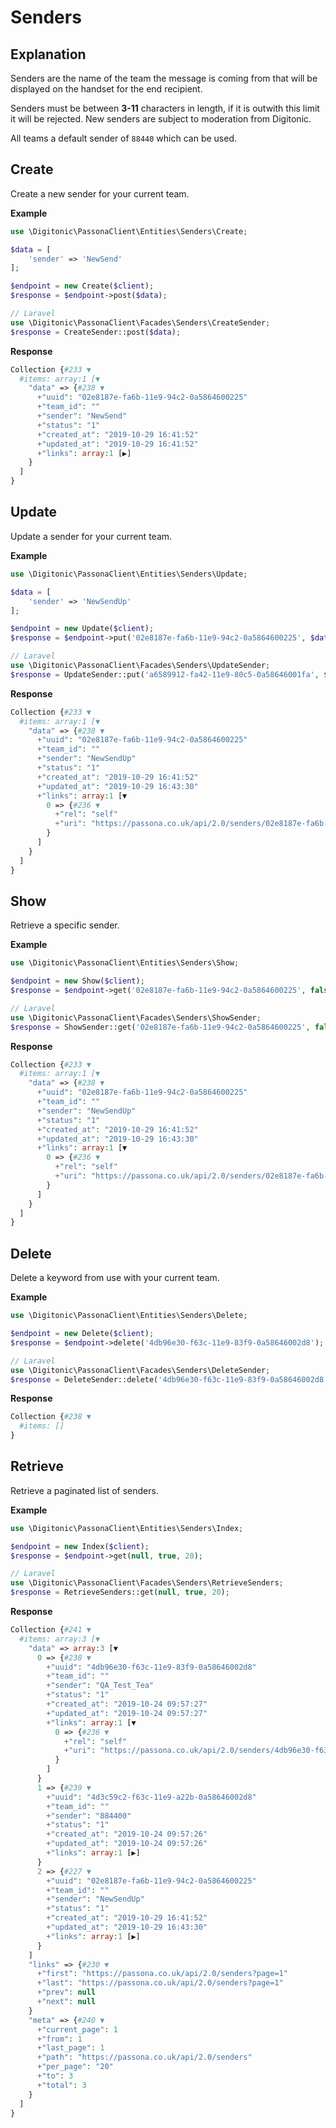 # Senders

## Explanation
Senders are the name of the team the message is coming from that will be displayed on the handset for the end recipient.

Senders must be between **3-11** characters in length, if it is outwith this limit it will be rejected. 
New senders are subject to moderation from Digitonic.

All teams a default sender of `88440` which can be used.

## Create
Create a new sender for your current team.

**Example**

```php
use \Digitonic\PassonaClient\Entities\Senders\Create;

$data = [
    'sender' => 'NewSend'
];

$endpoint = new Create($client);
$response = $endpoint->post($data);

// Laravel
use \Digitonic\PassonaClient\Facades\Senders\CreateSender;
$response = CreateSender::post($data);
```

**Response**

```php
Collection {#233 ▼
  #items: array:1 [▼
    "data" => {#238 ▼
      +"uuid": "02e8187e-fa6b-11e9-94c2-0a5864600225"
      +"team_id": ""
      +"sender": "NewSend"
      +"status": "1"
      +"created_at": "2019-10-29 16:41:52"
      +"updated_at": "2019-10-29 16:41:52"
      +"links": array:1 [▶]
    }
  ]
}
```

## Update

Update a sender for your current team.

**Example**

```php
use \Digitonic\PassonaClient\Entities\Senders\Update;

$data = [
    'sender' => 'NewSendUp'
];

$endpoint = new Update($client);
$response = $endpoint->put('02e8187e-fa6b-11e9-94c2-0a5864600225', $data);

// Laravel
use \Digitonic\PassonaClient\Facades\Senders\UpdateSender;
$response = UpdateSender::put('a6589912-fa42-11e9-80c5-0a58646001fa', $data);
```

**Response**

```php
Collection {#233 ▼
  #items: array:1 [▼
    "data" => {#238 ▼
      +"uuid": "02e8187e-fa6b-11e9-94c2-0a5864600225"
      +"team_id": ""
      +"sender": "NewSendUp"
      +"status": "1"
      +"created_at": "2019-10-29 16:41:52"
      +"updated_at": "2019-10-29 16:43:30"
      +"links": array:1 [▼
        0 => {#236 ▼
          +"rel": "self"
          +"uri": "https://passona.co.uk/api/2.0/senders/02e8187e-fa6b-11e9-94c2-0a5864600225"
        }
      ]
    }
  ]
}
```

## Show

Retrieve a specific sender.

**Example**

```php
use \Digitonic\PassonaClient\Entities\Senders\Show;

$endpoint = new Show($client);
$response = $endpoint->get('02e8187e-fa6b-11e9-94c2-0a5864600225', false, null);

// Laravel
use \Digitonic\PassonaClient\Facades\Senders\ShowSender;
$response = ShowSender::get('02e8187e-fa6b-11e9-94c2-0a5864600225', false, null);
```

**Response**

```php
Collection {#233 ▼
  #items: array:1 [▼
    "data" => {#238 ▼
      +"uuid": "02e8187e-fa6b-11e9-94c2-0a5864600225"
      +"team_id": ""
      +"sender": "NewSendUp"
      +"status": "1"
      +"created_at": "2019-10-29 16:41:52"
      +"updated_at": "2019-10-29 16:43:30"
      +"links": array:1 [▼
        0 => {#236 ▼
          +"rel": "self"
          +"uri": "https://passona.co.uk/api/2.0/senders/02e8187e-fa6b-11e9-94c2-0a5864600225"
        }
      ]
    }
  ]
}

```

## Delete

Delete a keyword from use with your current team.

**Example**

```php
use \Digitonic\PassonaClient\Entities\Senders\Delete;

$endpoint = new Delete($client);
$response = $endpoint->delete('4db96e30-f63c-11e9-83f9-0a58646002d8');

// Laravel
use \Digitonic\PassonaClient\Facades\Senders\DeleteSender;
$response = DeleteSender::delete('4db96e30-f63c-11e9-83f9-0a58646002d8');
```

**Response**

```php
Collection {#238 ▼
  #items: []
}
```

## Retrieve

Retrieve a paginated list of senders.

**Example**

```php
use \Digitonic\PassonaClient\Entities\Senders\Index;

$endpoint = new Index($client);
$response = $endpoint->get(null, true, 20);

// Laravel
use \Digitonic\PassonaClient\Facades\Senders\RetrieveSenders;
$response = RetrieveSenders::get(null, true, 20);
```

**Response**

```php
Collection {#241 ▼
  #items: array:3 [▼
    "data" => array:3 [▼
      0 => {#238 ▼
        +"uuid": "4db96e30-f63c-11e9-83f9-0a58646002d8"
        +"team_id": ""
        +"sender": "QA_Test_Tea"
        +"status": "1"
        +"created_at": "2019-10-24 09:57:27"
        +"updated_at": "2019-10-24 09:57:27"
        +"links": array:1 [▼
          0 => {#236 ▼
            +"rel": "self"
            +"uri": "https://passona.co.uk/api/2.0/senders/4db96e30-f63c-11e9-83f9-0a58646002d8"
          }
        ]
      }
      1 => {#239 ▼
        +"uuid": "4d3c59c2-f63c-11e9-a22b-0a58646002d8"
        +"team_id": ""
        +"sender": "884400"
        +"status": "1"
        +"created_at": "2019-10-24 09:57:26"
        +"updated_at": "2019-10-24 09:57:26"
        +"links": array:1 [▶]
      }
      2 => {#227 ▼
        +"uuid": "02e8187e-fa6b-11e9-94c2-0a5864600225"
        +"team_id": ""
        +"sender": "NewSendUp"
        +"status": "1"
        +"created_at": "2019-10-29 16:41:52"
        +"updated_at": "2019-10-29 16:43:30"
        +"links": array:1 [▶]
      }
    ]
    "links" => {#230 ▼
      +"first": "https://passona.co.uk/api/2.0/senders?page=1"
      +"last": "https://passona.co.uk/api/2.0/senders?page=1"
      +"prev": null
      +"next": null
    }
    "meta" => {#240 ▼
      +"current_page": 1
      +"from": 1
      +"last_page": 1
      +"path": "https://passona.co.uk/api/2.0/senders"
      +"per_page": "20"
      +"to": 3
      +"total": 3
    }
  ]
}
```

